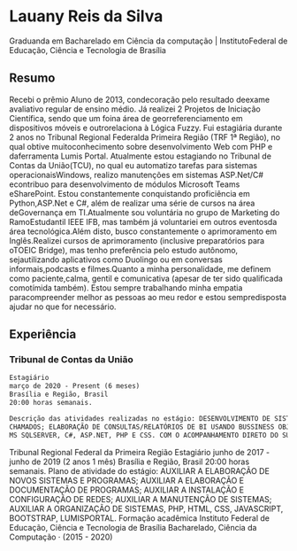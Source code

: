 # Lauany Reis da Silva

Graduanda em Bacharelado em Ciência da computação | InstitutoFederal de Educação, Ciência e Tecnologia de Brasília

## Resumo
Recebi o prêmio Aluno de 2013, condecoração pelo resultado deexame avaliativo regular de ensino médio. Já realizei 2 Projetos de Iniciação Científica, sendo que um foina área de georreferenciamento em dispositivos móveis e outrorelaciona à Lógica Fuzzy. Fui estagiária durante 2 anos no Tribunal Regional Federalda Primeira Região (TRF 1ª Região), no qual obtive muitoconhecimento sobre desenvolvimento Web com PHP e daferramenta Lumis Portal. Atualmente estou estagiando no Tribunal de Contas da União(TCU), no qual eu automatizo tarefas para sistemas operacionaisWindows, realizo manutenções em sistemas ASP.Net/C# econtribuo para desenvolvimento de módulos Microsoft Teams eSharePoint. Estou constantemente conquistando proficiência em Python,ASP.Net e C#, além de realizar uma série de cursos na área deGovernança em TI.Atualmente sou voluntária no grupo de Marketing do RamoEstudantil IEEE IFB, mas também já voluntariei em outros eventosda área tecnológica.Além disto, busco constantemente o aprimoramento em Inglês.Realizei cursos de aprimoramento (inclusive preparatórios para oTOEIC Bridge), mas tenho preferência pelo estudo autônomo, sejautilizando aplicativos como Duolingo ou em conversas informais,podcasts e filmes.Quanto a minha personalidade, me definem como paciente,calma, gentil e comunicativa (apesar de ter sido qualificada comotímida também). Estou sempre trabalhando minha empatia paracompreender melhor as pessoas ao meu redor e estou sempredisposta ajudar no que for necessário.

## Experiência
### Tribunal de Contas da União
```markdown
Estagiário
março de 2020 - Present (6 meses)
Brasília e Região, Brasil
20:00 horas semanais.

Descrição das atividades realizadas no estágio: DESENVOLVIMENTO DE SISTEMAS PARA AUTOMAÇÃO E SUPORTE A ATENDIMENTO DE TI; MONITORAMENTO DOS CHAMADOS DA CENTRAL DE SERVIÇOS PARA ABERTURA AUTOMÁTICA DE CHAMADOS; MONITORAMENTO DA INFRAESTRUTURA DE TI PARA ABERTURA AUTOMÁTICA DE CHAMADOS; ELABORAÇÃO DE WORKFLOW PARA AUTOMATIZAÇÃO DE ATENDIMENTO DE
CHAMADOS; ELABORAÇÃO DE CONSULTAS/RELATÓRIOS DE BI USANDO BUSSINESS OBJECT; CONSTRUÇÃO DE RELATÓRIOS COM INDICADORES GERENCIAIS DO ATENDIMENTO; BANCO DE DADOS
MS SQLSERVER, C#, ASP.NET, PHP E CSS. COM O ACOMPANHAMENTO DIRETO DO SUPERVISOR TÉCNICO.
```
Tribunal Regional Federal da Primeira Região
Estagiário
junho de 2017 - junho de 2019 (2 anos 1 mês)
Brasília e Região, Brasil
20:00 horas semanais.
Plano de atividade do estágio: AUXILIAR A ELABORAÇÃO DE
NOVOS SISTEMAS E PROGRAMAS; AUXILIAR A ELABORAÇÃO
E DOCUMENTAÇÃO DE PROGRAMAS; AUXILIAR A INSTALAÇÃO
E CONFIGURAÇÃO DE REDES; AUXILIAR A MANUTENÇÃO DE
SISTEMAS; AUXILIAR A ORGANIZAÇÃO DE SISTEMAS, PHP, HTML, CSS,
JAVASCRIPT, BOOTSTRAP, LUMISPORTAL.
Formação acadêmica
Instituto Federal de Educação, Ciência e Tecnologia de Brasília
Bacharelado, Ciência da Computação · (2015 - 2020)
